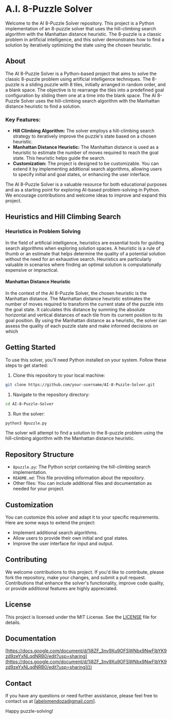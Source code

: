 # A.I. 8-Puzzle Solver

Welcome to the AI 8-Puzzle Solver repository. This project is a Python implementation of an 8-puzzle solver that uses the hill-climbing search algorithm with the Manhattan distance heuristic. The 8-puzzle is a classic problem in artificial intelligence, and this solver demonstrates how to find a solution by iteratively optimizing the state using the chosen heuristic.

## About

The AI 8-Puzzle Solver is a Python-based project that aims to solve the classic 8-puzzle problem using artificial intelligence techniques. The 8-puzzle is a sliding puzzle with 8 tiles, initially arranged in random order, and a blank space. The objective is to rearrange the tiles into a predefined goal configuration by sliding them one at a time into the blank space. The AI 8-Puzzle Solver uses the hill-climbing search algorithm with the Manhattan distance heuristic to find a solution.

### Key Features:

- **Hill Climbing Algorithm:** The solver employs a hill-climbing search strategy to iteratively improve the puzzle's state based on a chosen heuristic.
- **Manhattan Distance Heuristic:** The Manhattan distance is used as a heuristic to estimate the number of moves required to reach the goal state. This heuristic helps guide the search.
- **Customization:** The project is designed to be customizable. You can extend it by implementing additional search algorithms, allowing users to specify initial and goal states, or enhancing the user interface.

The AI 8-Puzzle Solver is a valuable resource for both educational purposes and as a starting point for exploring AI-based problem-solving in Python. We encourage contributions and welcome ideas to improve and expand this project.

## Heuristics and Hill Climbing Search

### Heuristics in Problem Solving

In the field of artificial intelligence, heuristics are essential tools for guiding search algorithms when exploring solution spaces. A heuristic is a rule of thumb or an estimate that helps determine the quality of a potential solution without the need for an exhaustive search. Heuristics are particularly valuable in scenarios where finding an optimal solution is computationally expensive or impractical.

#### Manhattan Distance Heuristic

In the context of the AI 8-Puzzle Solver, the chosen heuristic is the Manhattan distance. The Manhattan distance heuristic estimates the number of moves required to transform the current state of the puzzle into the goal state. It calculates this distance by summing the absolute horizontal and vertical distances of each tile from its current position to its goal position. By using the Manhattan distance as a heuristic, the solver can assess the quality of each puzzle state and make informed decisions on which

## Getting Started

To use this solver, you'll need Python installed on your system. Follow these steps to get started:

1. Clone this repository to your local machine:

```bash
git clone https://github.com/your-username/AI-8-Puzzle-Solver.git
```

1. Navigate to the repository directory:

```bash
cd AI-8-Puzzle-Solver
```

3. Run the solver:

```bash
python3 8puzzle.py
```

The solver will attempt to find a solution to the 8-puzzle problem using the hill-climbing algorithm with the Manhattan distance heuristic.

## Repository Structure

* `8puzzle.py`: The Python script containing the hill-climbing search implementation.
* `README.md`: This file providing information about the repository.
* Other files: You can include additional files and documentation as needed for your project.

## Customization

You can customize this solver and adapt it to your specific requirements. Here are some ways to extend the project:

* Implement additional search algorithms.
* Allow users to provide their own initial and goal states.
* Improve the user interface for input and output.

## Contributing

We welcome contributions to this project. If you'd like to contribute, please fork the repository, make your changes, and submit a pull request. Contributions that enhance the solver's functionality, improve code quality, or provide additional features are highly appreciated.

## License

This project is licensed under the MIT License. See the [LICENSE](https://chat.openai.com/c/LICENSE) file for details.

## Documentation

[https://docs.google.com/document/d/1i8ZF_3nv9Xu9OFSWNbx9NwFIbYK9zd9zeYxNLqdNRB0/edit?usp=sharing](https://docs.google.com/document/d/1i8ZF_3nv9Xu9OFSWNbx9NwFIbYK9zd9zeYxNLqdNRB0/edit?usp=sharing]())

## Contact

If you have any questions or need further assistance, please feel free to contact us at [[abelxmendoza@gmail.com](mailto:your.email@example.com)].

Happy puzzle-solving!

